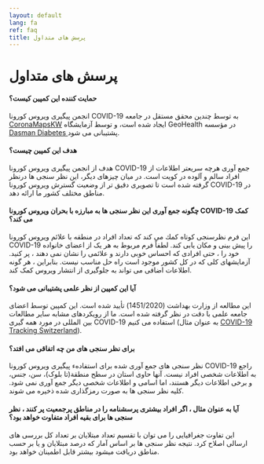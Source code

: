 ```yaml
---
layout: default
lang: fa
ref: faq
title: پرسش های متداول 
---
```

# پرسش های متداول 

#### حمايت كننده اين کمپین كيست؟

انجمن پیگیری ويروس كورونا  COVID-19 به توسط چندین محقق مستقل در جامعه  [CoronaMapsKW](https://www.coronamapskw.com) ایجاد شده است، و توسط آزمایشگاه GeoHealth در مؤسسه [Dasman Diabetes ](https://www.dasmaninstitute.org/) پشتیبانی می شود.


#### هدف اين کمپین چیست؟

هدف از انجمن پیگیری ويروس كورونا  COVID-19  جمع آوری هرچه سریعتر اطلاعات از افراد سالم و آلوده در کویت است. در میان چیزهای دیگر، این نظر سنجى ها درنظر گرفته شده است تا تصویری دقیق تر از وضعیت گسترش ويروس كورونا COVID-19 در مناطق مختلف کشور ما ارائه دهد.

#### چگونه جمع آوری این نظر سنجى ها به مبارزه با بحران ويروس كورونا COVID-19 کمک می کند؟

این فرم نظرسنجی کوتاه كمك مى كند كه تعداد افراد در منطقه با علائم ويروس كورونا COVID-19 را پیش بینی و مکان یابی کند. لطفاً فرم مربوط به هر یک از اعضای خانواده خود را ، حتى افرادی که احساس خوبی دارند و علائمی را نشان نمی دهند ، پر کنید. آزمايشهاى كلى كه در كل کشور موجود است راه حل مناسب نیست. بنابراین ، هر گونه اطلاعات اضافی می تواند به جلوگیری از انتشار ویروس کمک کند.


#### آیا این کمپین از نظر علمی پشتیبانی می شود؟

این مطالعه از وزارت بهداشت (1451/2020) تأیید شده است. این کمپین توسط اعضای جامعه علمی با دقت در نظر گرفته شده است. ما از رویکردهای مشابه سایر مطالعات بین المللی در مورد همه گیری COVID-19 استفاده می کنیم (به عنوان مثال  [COVID-19 Tracking Switzerland](https://www.covidtracker.ch/en/)).


#### برای نظر سنجى های من چه اتفاقی می افتد؟

نظر سنجى های جمع آوری شده براى استفادهء پیگیری ويروس كورونا  COVID-19 راجع به اطلاعات شخصى افراد نیست. آنها حاوی استان در سطح منطقة(تا بلوک)، سن، جنس، و برخی اطلاعات دیگر هستند، اما اسامى و اطلاعات شخصی دیگر جمع آوری نمی شود. کلیه نظر سنجى ها به صورت رمزگذاری شده ذخیره می شوند.


#### آیا به عنوان مثال ، اگر افراد بیشتری پرسشنامه را در مناطق پرجمعیت پر کنند ، نظر سنجى ها براى بقيه افراد متفاوت خواهد بود؟

این تفاوت جغرافیایی را می توان با تقسیم تعداد مبتلايان بر تعداد كل بررسی های ارسالی اصلاح کرد. نتيجه نظر سنجى ها بر اساس آمار كه درصد مبتلايان و يا بر حسب مناطق دريافت ميشود بيشتر قابل اطمينان خواهد بود.
